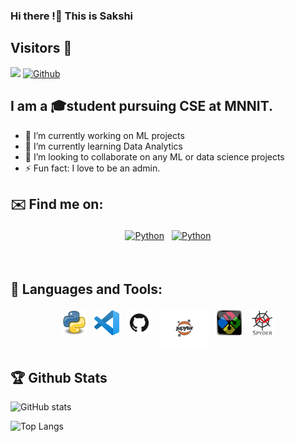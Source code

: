 ### Hi there !👋 This is Sakshi
## Visitors 👀

![](https://visitor-badge.laobi.icu/badge?page_id=sakshigupta08.sakshigupta08)
[![Github](https://img.shields.io/github/followers/sakshigupta08?label=Followers&logo=Github)](https://github.com/sakshigupta08)

## I am a 🎓student pursuing CSE at MNNIT.

- 🔭 I’m currently working on ML projects
- 🌱 I’m currently learning Data Analytics
- 👯 I’m looking to collaborate on any ML or data science projects
- ⚡ Fun fact: I love to be an admin.


## ✉️ Find me on:

<p align="center">
 <a href="https://www.linkedin.com/in/sakshi-gupta-8719161a8/" target="_blank" rel="noopener noreferrer"> <img src="https://cdn.jsdelivr.net/npm/simple-icons@v3/icons/linkedin.svg" alt="Python" height="40" style="vertical-align:top; margin:4px"></a>
 <a href="mailto:sakshikalwar01@gmail.com"> <img src="https://cdn.jsdelivr.net/npm/simple-icons@v3/icons/gmail.svg" alt="Python" height="40" style="vertical-align:top; margin:4px"></a>
</p>

<br />

## 🧰 Languages and Tools:
<p align="center">
<img src="https://github.com/sakshigupta08/sakshigupta08/blob/main/Iconns/Python.png" alt="Python" height="40" style="vertical-align:top; margin:4px">
<img src="https://github.com/sakshigupta08/sakshigupta08/blob/main/Iconns/VS.png" alt="VS Code" height="40" style="vertical-align:top; margin:4px">
<img src="https://github.com/sakshigupta08/sakshigupta08/blob/main/Iconns/GitHub.png" alt="Github" height="40" style="vertical-align:top; margin:4px">
<img src="https://github.com/sakshigupta08/sakshigupta08/blob/main/Iconns/python-jupyter-notebook.png" alt="Jupyter" height="60" style="vertical-align:top; margin:4px">
<img src="https://github.com/sakshigupta08/sakshigupta08/blob/main/Iconns/Git%20Bash.png" alt="Git Bash" height="40" style="vertical-align:top; margin:4px">
<img src="https://github.com/sakshigupta08/sakshigupta08/blob/main/Iconns/spyder.png" alt="Spyder" height="40" style="vertical-align:top; margin:4px">
</p>

## :trophy: Github Stats 
![GitHub stats](https://github-readme-stats.vercel.app/api?username=sakshigupta08&show_icons=true&theme=tokyonight)

![Top Langs](https://github-readme-stats.vercel.app/api/top-langs/?username=sakshigupta08&theme=tokyonight)

